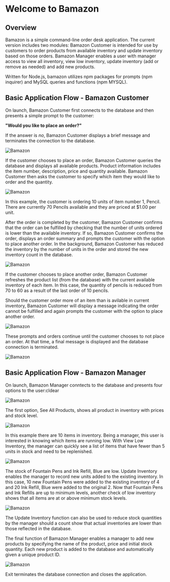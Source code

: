 # Welcome to Bamazon

## Overview
Bamazon is a simple command-line order desk application. The current version includes two modules: Bamazon Customer is intended for use by customers to order products from available inventory and update inventory based on those orders. Bamazon Manager enables a user with manager access to view all inventory, view low inventory, update inventory (add or remove as needed) and add new products. 

Written for Node.js, bamazon utilizes npm packages for prompts (npm inquirer) and MySQL queries and functions (npm MYSQL). 

## Basic Application Flow - Bamazon Customer

On launch, Bamazon Customer first connects to the database and then presents a simple prompt to the customer:

  **"Would you like to place an order?"**

If the answer is *no*, Bamazon Customer displays a brief message and terminates the connection to the database. 

![Bamazon](images/bamazon0.PNG)

If the customer chooses to place an order, Bamazon Customer queries the database and displays all available products. Product information includes the item number, description, price and quantity available. Bamazon Customer then asks the customer to specify which item they would like to order and the quantity.

![Bamazon](images/bamazon1.PNG)

In this example, the customer is ordering 10 units of item number 1, Pencil. There are currently 70 Pencils available and they are priced at $1.00 per unit. 

After the order is completed by the customer, Bamazon Customer confirms that the order can be fulfilled by checking that the number of units ordered is lower than the available inventory. If so, Bamazon Customer confirms the order, displays an order summary and prompts the customer with the option to place another order. In the background, Bamazon Customer has reduced the inventory by the number of units in the order and stored the new inventory count in the database.

![Bamazon](images/bamazon2.PNG)

If the customer chooses to place another order, Bamazon Customer refreshes the product list (from the database) with the current available inventory of each item. In this case, the quantity of pencils is reduced from 70 to 60 as a result of the last order of 10 pencils.

Should the customer order more of an item than is avilable in current inventory, Bamazon Customer will display a message indicating the order cannot be fulfilled and again prompts the customer with the option to place another order. 

![Bamazon](images/bamazon3.PNG)

These prompts and orders continue until the customer chooses to not place an order. At that time, a final message is displayed and the database connection is terminated. 

![Bamazon](images/bamazon4.PNG)

## Basic Application Flow - Bamazon Manager

On launch, Bamazon Manager conntects to the database and presents four options to the user:cldear

![Bamazon](images/bamazonManager0.PNG)

The first option, See All Products, shows all product in inventory with prices and stock level. 

![Bamazon](images/bamazonManager1.PNG)

In this example there are 10 items in inventory. Being a manager, this user is interested in knowing which items are running low. With View Low Inventory, the manager can quickly see a list of items that have fewer than 5 units in stock and need to be replenished. 

![Bamazon](images/bamazonManager2.PNG)

The stock of Fountain Pens and Ink Refill, Blue are low. Update Inventory enables the manager to record new units added to the existing inventory. In this case, 10 new Fountain Pens were added to the existing inventory of 4 and 20 Ink Refill, Blue were added to the original 2. Now that Fountain Pens and Ink Refills are up to minimum levels, another check of low inventory shows that all items are at or above minimum stock levels.

![Bamazon](images/bamazonManager3.PNG)

The Update Inventory function can also be used to reduce stock quantities by the manager should a count show that actual inventories are lower than those reflected in the database. 

The final function of Bamazon Manager enables a manager to add new products by specifying the name of the product, price and initial stock quantity. Each new product is added to the database and automatically given a unique product ID.

![Bamazon](images/bamazonManager4.PNG)

Exit terminates the database connection and closes the application. 
